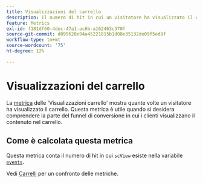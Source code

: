 ```yaml
---
title: Visualizzazioni del carrello
description: Il numero di hit in cui un visitatore ha visualizzato il carrello.
feature: Metrics
exl-id: f181df60-4dec-47a1-ac6b-a162463c370f
source-git-commit: d095628e94a45221815b1d08e35132de09f5ed8f
workflow-type: tm+mt
source-wordcount: '75'
ht-degree: 12%

---
```


# Visualizzazioni del carrello

La [metrica](overview.md) delle &#39;Visualizzazioni carrello&#39; mostra quante volte un visitatore ha visualizzato il carrello. Questa metrica è utile quando si desidera comprendere la parte del funnel di conversione in cui i clienti visualizzano il contenuto nel carrello.

## Come è calcolata questa metrica

Questa metrica conta il numero di hit in cui `scView` esiste nella variabile [`events`](/help/implement/vars/page-vars/events/events-overview.md).

Vedi [Carrelli](carts.md) per un confronto delle metriche.
